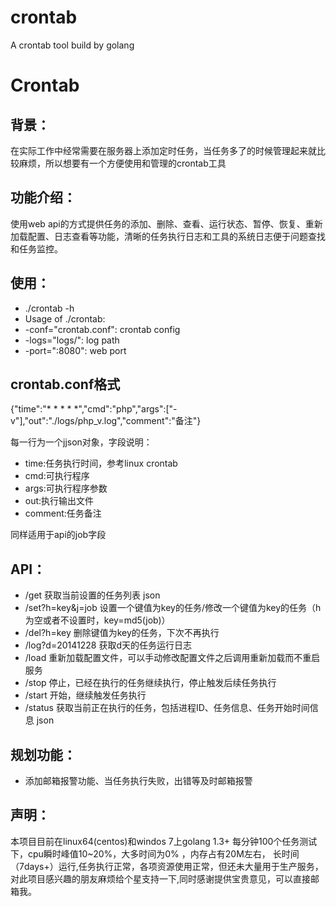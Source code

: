 crontab
=======

A crontab tool build by golang

# Crontab

## 背景：
       
在实际工作中经常需要在服务器上添加定时任务，当任务多了的时候管理起来就比较麻烦，所以想要有一个方便使用和管理的crontab工具

## 功能介绍：
       
使用web api的方式提供任务的添加、删除、查看、运行状态、暂停、恢复、重新加载配置、日志查看等功能，清晰的任务执行日志和工具的系统日志便于问题查找和任务监控。

## 使用：

* ./crontab -h
* Usage of ./crontab:
* -conf="crontab.conf": crontab config
* -logs="logs/": log path
* -port=":8080": web port

## crontab.conf格式

{"time":"* * * * *","cmd":"php","args":["-v"],"out":"./logs/php_v.log","comment":"备注"}

每一行为一个jjson对象，字段说明：
* time:任务执行时间，参考linux crontab
* cmd:可执行程序
* args:可执行程序参数
* out:执行输出文件
* comment:任务备注

同样适用于api的job字段

## API：

* /get             获取当前设置的任务列表  json
* /set?h=key&j=job 设置一个键值为key的任务/修改一个键值为key的任务（h为空或者不设置时，key=md5(job)）
* /del?h=key       删除键值为key的任务，下次不再执行
* /log?d=20141228  获取d天的任务运行日志
* /load            重新加载配置文件，可以手动修改配置文件之后调用重新加载而不重启服务
* /stop            停止，已经在执行的任务继续执行，停止触发后续任务执行
* /start           开始，继续触发任务执行
* /status          获取当前正在执行的任务，包括进程ID、任务信息、任务开始时间信息  json

## 规划功能：

* 添加邮箱报警功能、当任务执行失败，出错等及时邮箱报警

## 声明：
本项目目前在linux64(centos)和windos 7上golang 1.3+ 每分钟100个任务测试下，cpu瞬时峰值10~20%，大多时间为0% ，内存占有20M左右， 长时间（7days+）运行,任务执行正常，各项资源使用正常，但还未大量用于生产服务，对此项目感兴趣的朋友麻烦给个星支持一下,同时感谢提供宝贵意见，可以直接邮箱我。
